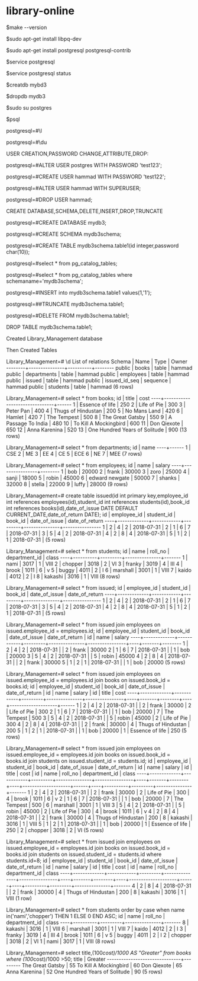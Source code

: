 # library-online
$make --version

$sudo apt-get install libpq-dev

$sudo apt-get install postgresql postgresql-contrib

$service postgresql

$service postgresql status

$creatdb mybd3

$dropdb mydb3

$sudo su postgres

$psql

postgresql=#\l

postgresql=#\du

USER CREATION,PASSWORD CHANGE,ATTRIBUTE,DROP:

postgresql=#ALTER USER postgres WITH PASSWORD 'test123';

postgresql=#CREATE USER hammad WITH PASSWORD 'test122';

postgresql=#ALTER USER hammad WITH SUPERUSER;

postgresql=#DROP USER hammad;

CREATE DATABASE,SCHEMA,DELETE,INSERT,DROP,TRUNCATE

postgresql=#CREATE DATABASE mydb3;

postgresql=#CREATE SCHEMA mydb3schema;

postgresql=#CREATE TABLE mydb3schema.table1(id integer,password char(10)); 

postgresql=#select * from pg_catalog_tables;

postgresql=#select * from pg_catalog_tables where schemaname='mydb3schema';

postgresql=#INSERT into mydb3schema.table1 values(1,'1');

postgresql=##TRUNCATE mydb3schema.table1;

postgresql=#DELETE FROM mydb3schema.table1;

DROP TABLE mydb3schema.table1;

Created Library_Management database

Then Created Tables

Library_Management=# \d
             List of relations
 Schema |     Name      |   Type   | Owner  
--------+---------------+----------+--------
 public | books         | table    | hammad
 public | departments   | table    | hammad
 public | employees     | table    | hammad
 public | issued        | table    | hammad
 public | issued_id_seq | sequence | hammad
 public | students      | table    | hammad
(6 rows)

Library_Management=# select * from books;
 id |             title             | cost 
----+-------------------------------+------
  1 | Essence of life               |  250
  2 | Life of Pie                   |  300
  3 | Peter Pan                     |  400
  4 | Thugs of Hindustan            |  200
  5 | No Mans Land                  |  420
  6 | Hamlet                        |  420
  7 | The Tempest                   |  500
  8 | The Great Gatsby              |  550
  9 | A Passage To India            |  480
 10 | To Kill A Mockingbird         |  600
 11 | Don Qiexote                   |  650
 12 | Anna Karenina                 |  520
 13 | One Hundred Years of Solitude |  900
(13 rows)

Library_Management=# select * from departments;
 id | name 
----+------
  1 | CSE
  2 | ME
  3 | EE
  4 | CE
  5 | ECE
  6 | NE
  7 | MEE
(7 rows)

Library_Management=# select * from employees;
 id |      name      | salary 
----+----------------+--------
  1 | bob            |  20000
  2 | frank          |  30000
  3 | zoro           |  25000
  4 | sanji          |  18000
  5 | robin          |  45000
  6 | edward newgate |  50000
  7 | shanks         |  32000
  8 | stella         |  22000
  9 | luffy          |  28000
(9 rows)

Library_Management=# create table issued(id int primary key,employee_id int references employees(id),student_id int references students(id),book_id int references books(id),date_of_issue DATE DEFAULT CURRENT_DATE,date_of_return DATE);
 id | employee_id | student_id | book_id | date_of_issue | date_of_return 
----+-------------+------------+---------+---------------+----------------
  1 |           2 |          4 |       2 | 2018-07-31    | 
  2 |           1 |          6 |       7 | 2018-07-31    | 
  3 |           5 |          4 |       2 | 2018-07-31    | 
  4 |           2 |          8 |       4 | 2018-07-31    | 
  5 |           1 |          2 |       1 | 2018-07-31    | 
(5 rows)

Library_Management=# select * from students;
 id |   name   | roll_no | department_id | class 
----+----------+---------+---------------+-------
  1 | nami     |    3017 |             1 | VIII
  2 | chopper  |    3018 |             2 | VI
  3 | franky   |    3019 |             4 | III
  4 | brook    |    1011 |             6 | v
  5 | buggy    |    4011 |             2 | I
  6 | marshall |    3001 |             1 | VIII
  7 | kaido    |    4012 |             2 | I
  8 | kakashi  |    3016 |             1 | VIII
(8 rows)


Library_Management=# select * from issued;
 id | employee_id | student_id | book_id | date_of_issue | date_of_return 
----+-------------+------------+---------+---------------+----------------
  1 |           2 |          4 |       2 | 2018-07-31    | 
  2 |           1 |          6 |       7 | 2018-07-31    | 
  3 |           5 |          4 |       2 | 2018-07-31    | 
  4 |           2 |          8 |       4 | 2018-07-31    | 
  5 |           1 |          2 |       1 | 2018-07-31    | 
(5 rows)

Library_Management=# select * from issued join employees on issued.employee_id = employees.id;
 id | employee_id | student_id | book_id | date_of_issue | date_of_return | id | name  | salary 
----+-------------+------------+---------+---------------+----------------+----+-------+--------
  1 |           2 |          4 |       2 | 2018-07-31    |                |  2 | frank |  30000
  2 |           1 |          6 |       7 | 2018-07-31    |                |  1 | bob   |  20000
  3 |           5 |          4 |       2 | 2018-07-31    |                |  5 | robin |  45000
  4 |           2 |          8 |       4 | 2018-07-31    |                |  2 | frank |  30000
  5 |           1 |          2 |       1 | 2018-07-31    |                |  1 | bob   |  20000
(5 rows)

Library_Management=# select * from issued join employees on issued.employee_id = employees.id join books on issued.book_id = books.id;
 id | employee_id | student_id | book_id | date_of_issue | date_of_return | id | name  | salary | id |       title        | cost 
----+-------------+------------+---------+---------------+----------------+----+-------+--------+----+--------------------+------
  1 |           2 |          4 |       2 | 2018-07-31    |                |  2 | frank |  30000 |  2 | Life of Pie        |  300
  2 |           1 |          6 |       7 | 2018-07-31    |                |  1 | bob   |  20000 |  7 | The Tempest        |  500
  3 |           5 |          4 |       2 | 2018-07-31    |                |  5 | robin |  45000 |  2 | Life of Pie        |  300
  4 |           2 |          8 |       4 | 2018-07-31    |                |  2 | frank |  30000 |  4 | Thugs of Hindustan |  200
  5 |           1 |          2 |       1 | 2018-07-31    |                |  1 | bob   |  20000 |  1 | Essence of life    |  250
(5 rows)

Library_Management=# select * from issued join employees on issued.employee_id = employees.id join books on issued.book_id = books.id join students on issued.student_id = students.id;
 id | employee_id | student_id | book_id | date_of_issue | date_of_return | id | name  | salary | id |       title        | cost | id |   name   | roll_no | department_id | class 
----+-------------+------------+---------+---------------+----------------+----+-------+--------+----+--------------------+------+----+----------+---------+---------------+-------
  1 |           2 |          4 |       2 | 2018-07-31    |                |  2 | frank |  30000 |  2 | Life of Pie        |  300 |  4 | brook    |    1011 |             6 | v
  2 |           1 |          6 |       7 | 2018-07-31    |                |  1 | bob   |  20000 |  7 | The Tempest        |  500 |  6 | marshall |    3001 |             1 | VIII
  3 |           5 |          4 |       2 | 2018-07-31    |                |  5 | robin |  45000 |  2 | Life of Pie        |  300 |  4 | brook    |    1011 |             6 | v
  4 |           2 |          8 |       4 | 2018-07-31    |                |  2 | frank |  30000 |  4 | Thugs of Hindustan |  200 |  8 | kakashi  |    3016 |             1 | VIII
  5 |           1 |          2 |       1 | 2018-07-31    |                |  1 | bob   |  20000 |  1 | Essence of life    |  250 |  2 | chopper  |    3018 |             2 | VI
(5 rows)

Library_Management=# select * from issued join employees on issued.employee_id = employees.id join books on issued.book_id = books.id join students on issued.student_id = students.id where students.id=8;
 id | employee_id | student_id | book_id | date_of_issue | date_of_return | id | name  | salary | id |       title        | cost | id |  name   | roll_no | department_id | class 
----+-------------+------------+---------+---------------+----------------+----+-------+--------+----+--------------------+------+----+---------+---------+---------------+-------
  4 |           2 |          8 |       4 | 2018-07-31    |                |  2 | frank |  30000 |  4 | Thugs of Hindustan |  200 |  8 | kakashi |    3016 |             1 | VIII
(1 row)


Library_Management=# select * from students order by case when name in('nami','chopper') THEN 1 ELSE 0 END ASC;
 id |   name   | roll_no | department_id | class 
----+----------+---------+---------------+-------
  8 | kakashi  |    3016 |             1 | VIII
  6 | marshall |    3001 |             1 | VIII
  7 | kaido    |    4012 |             2 | I
  3 | franky   |    3019 |             4 | III
  4 | brook    |    1011 |             6 | v
  5 | buggy    |    4011 |             2 | I
  2 | chopper  |    3018 |             2 | VI
  1 | nami     |    3017 |             1 | VIII
(8 rows)

Library_Management=# select title,(100*cost)/1000 AS "Greater" from books where (100*cost)/1000 >50;
             title             | Greater 
-------------------------------+---------
 The Great Gatsby              |      55
 To Kill A Mockingbird         |      60
 Don Qiexote                   |      65
 Anna Karenina                 |      52
 One Hundred Years of Solitude |      90
(5 rows)







